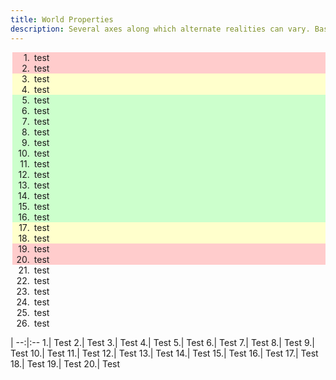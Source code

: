 ```yaml
---
title: World Properties
description: Several axes along which alternate realities can vary. Based on an appendix from the old Manual of the Planes
---
```


<style>
tr:nth-child(n+1):nth-child(-n+20) {background-color: #ff000055;}
tr:nth-child(n+3):nth-child(-n+18) {background-color: #ffff0055;}
tr:nth-child(n+5):nth-child(-n+16) {background-color: #00ff0055;}
li:nth-child(n+1):nth-child(-n+20) {background-color: #ffcccc;}
li:nth-child(n+3):nth-child(-n+18) {background-color: #ffffcc;}
li:nth-child(n+5):nth-child(-n+16) {background-color: #ccffcc;}
li:nth-child(n+1):nth-child(-n+20)::before {background-color: #ffcccc;}
li:nth-child(n+3):nth-child(-n+18)::before {background-color: #ffffcc;}
li:nth-child(n+5):nth-child(-n+16)::before {background-color: #ccffcc;}

ol {list-style: none; counter-reset: li}
li {counter-increment: li}
ol li::before {content: '.' counter(li) ; 
    display: inline-block; width: 2em; margin-left: -1.5em;
    margin-right: 0.5em; text-align: right; direction: rtl}
</style>





1. test
1. test
1. test
1. test
1. test
1. test
1. test
1. test
1. test
1. test
1. test
1. test
1. test
1. test
1. test
1. test
1. test
1. test
1. test
1. test
1. test
1. test
1. test
1. test
1. test
1. test









 |
--:|:--
1.| Test
2.| Test
3.| Test
4.| Test
5.| Test
6.| Test
7.| Test
8.| Test
9.| Test
10.| Test
11.| Test
12.| Test
13.| Test
14.| Test
15.| Test
16.| Test
17.| Test
18.| Test
19.| Test
20.| Test
